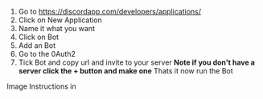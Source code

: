 1. Go to https://discordapp.com/developers/applications/
2. Click on New Application
3. Name it what you want 
4. Click on Bot
5. Add an Bot
6. Go to the 0Auth2
7. Tick Bot and copy url and invite to your server
**Note if you don't have a server click the + button and make one**
Thats it now run the Bot

Image Instructions in 
